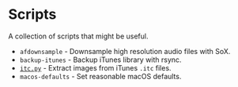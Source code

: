 # Scripts

A collection of scripts that might be useful.

* `afdownsample` - Downsample high resolution audio files with SoX.
* `backup-itunes` - Backup iTunes library with rsync.
* [`itc.py`](http://www.sffjunkie.co.uk/python-itc.html) - Extract images from iTunes `.itc` files.
* `macos-defaults` - Set reasonable macOS defaults.
